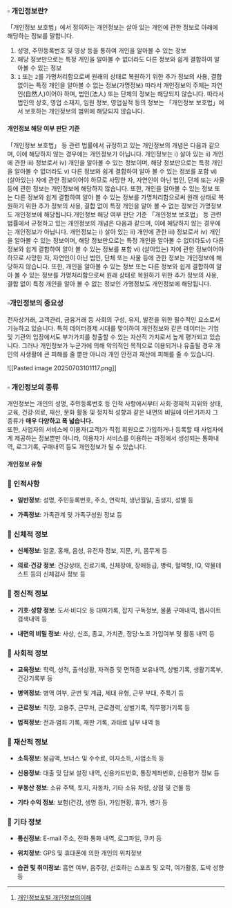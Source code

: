 

### ▫️ 개인정보란?

「개인정보 보호법」에서 정의하는 개인정보는 살아 있는 개인에 관한 정보로 아래에 해당하는 정보를 말합니다.
1. 성명, 주민등록번호 및 영상 등을 통하여 개인을 알아볼 수 있는 정보
2. 해당 정보만으로는 특정 개인을 알아볼 수 없더라도 다른 정보와 쉽게 결합하여 알아볼 수 있는 정보
3.  `1` 또는 `2`를 가명처리함으로써 원래의 상태로 복원하기 위한 추가 정보의 사용, 결합 없이는 특정 개인을 알아볼 수 없는 정보(가명정보)
따라서 개인정보의 주체는 자연인(自然人)이어야 하며, 법인(法人) 또는 단체의 정보는 해당되지 않습니다.
따라서 법인의 상호, 영업 소재지, 임원 정보, 영업실적 등의 정보는 「개인정보 보호법」에서 보호하는 개인정보의 범위에 해당되지 않습니다.

#### 개인정보 해당 여부 판단 기준
「개인정보 보호법」 등 관련 법률에서 규정하고 있는 개인정보의 개념은 다음과 같으며, 이에 해당하지 않는 경우에는 개인정보가 아닙니다.
개인정보는 ⅰ) 살아 있는 ⅱ) 개인에 관한 ⅲ) 정보로서 ⅳ) 개인을 알아볼 수 있는 정보이며, 해당 정보만으로는 특정 개인을 알아볼 수 없더라도 ⅴ) 다른 정보와 쉽게 결합하여 알아 볼 수 있는 정보를 포함 ⅵ) (살아있는) 자에 관한 정보이어야 하므로 사망한 자, 자연인이 아닌 법인, 단체 또는 사물 등에 관한 정보는 개인정보에 해당하지 않습니다.
또한, 개인을 알아볼 수 있는 정보 또는 다른 정보와 쉽게 결합하여 알아 볼 수 있는 정보를 가명처리함으로써 원래 상태로 복원하기 위한 추가 정보의 사용, 결합 없이 특정 개인을 알아 볼 수 없는 정보인 가명정보도 개인정보에 해당됩니다.개인정보 해당 여부 판단 기준
「개인정보 보호법」 등 관련 법률에서 규정하고 있는 개인정보의 개념은 다음과 같으며, 이에 해당하지 않는 경우에는 개인정보가 아닙니다.
개인정보는 ⅰ) 살아 있는 ⅱ) 개인에 관한 ⅲ) 정보로서 ⅳ) 개인을 알아볼 수 있는 정보이며, 해당 정보만으로는 특정 개인을 알아볼 수 없더라도ⅴ) 다른 정보와 쉽게 결합하여 알아 볼 수 있는 정보를 포함 ⅵ) (살아있는) 자에 관한 정보이어야 하므로 사망한 자, 자연인이 아닌 법인, 단체 또는 사물 등에 관한 정보는 개인정보에 해당하지 않습니다.
또한, 개인을 알아볼 수 있는 정보 또는 다른 정보와 쉽게 결합하여 알아 볼 수 있는 정보를 가명처리함으로써 원래 상태로 복원하기 위한 추가 정보의 사용, 결합 없이 특정 개인을 알아 볼 수 없는 정보인 가명정보도 개인정보에 해당됩니다.




### ▫️개인정보의 중요성

전자상거래, 고객관리, 금융거래 등 사회의 구성, 유지, 발전을 위한 필수적인 요소로서 기능하고 있습니다.
특히 데이터경제 시대를 맞이하여 개인정보와 같은 데이터는 기업 및 기관의 입장에서도 부가가치를 창출할 수 있는 자산적 가치로서 높게 평가되고 있습니다.
그러나 개인정보가 누군가에 의해 악의적인 목적으로 이용되거나 유출될 경우 개인의 사생활에 큰 피해를 줄 뿐만 아니라 개인 안전과 재산에 피해를 줄 수 있습니다.

![[Pasted image 20250703101117.png]]




### ▫️ **개인정보의 종류**

개인정보는 개인의 성명, 주민등록번호 등 인적 사항에서부터 사회·경제적 지위와 상태, 교육, 건강·의료, 재산, 문화 활동 및 정치적 성향과 같은 내면의 비밀에 이르기까지 그 종류가 **매우 다양하고 폭 넓습니다.**  
또한, 사업자의 서비스에 이용자(고객)가 직접 회원으로 가입하거나 등록할 때 사업자에게 제공하는 정보뿐만 아니라, 이용자가 서비스를 이용하는 과정에서 생성되는 통화내역, 로그기록, 구매내역 등도 개인정보가 될 수 있습니다.


#### 개인정보 유형
### 🔹 인적사항

- **일반정보**: 성명, 주민등록번호, 주소, 연락처, 생년월일, 출생지, 성별 등
    
- **가족정보**: 가족관계 및 가족구성원 정보 등
    

### 🔹 신체적 정보

- **신체정보**: 얼굴, 홍채, 음성, 유전자 정보, 지문, 키, 몸무게 등
    
- **의료·건강 정보**: 건강상태, 진료기록, 신체장애, 장애등급, 병력, 혈액형, IQ, 약물테스트 등의 신체검사 정보 등
    

### 🔹 정신적 정보

- **기호·성향 정보**: 도서·비디오 등 대여기록, 잡지 구독정보, 물품 구매내역, 웹사이트 검색내역 등
    
- **내면의 비밀 정보**: 사상, 신조, 종교, 가치관, 정당·노조 가입여부 및 활동 내역 등
    

### 🔹 사회적 정보

- **교육정보**: 학력, 성적, 출석상황, 자격증 및 면허증 보유내역, 상벌기록, 생활기록부, 건강기록부 등
    
- **병역정보**: 병역 여부, 군번 및 계급, 제대 유형, 근무 부대, 주특기 등
    
- **근로정보**: 직장, 고용주, 근무처, 근로경력, 상벌기록, 직무평가기록 등
    
- **법적정보**: 전과·범죄 기록, 재판 기록, 과태료 납부 내역 등
    

### 🔹 재산적 정보

- **소득정보**: 봉급액, 보너스 및 수수료, 이자소득, 사업소득 등
    
- **신용정보**: 대출 및 담보 설정 내역, 신용카드번호, 통장계좌번호, 신용평가 정보 등
    
- **부동산 정보**: 소유 주택, 토지, 자동차, 기타 소유 차량, 상점 및 건물 등
    
- **기타 수익 정보**: 보험(건강, 생명 등), 가입현황, 휴가, 병가 등
    

### 🔹 기타 정보

- **통신정보**: E-mail 주소, 전화 통화 내역, 로그파일, 쿠키 등
    
- **위치정보**: GPS 및 휴대폰에 의한 개인의 위치정보
    
- **습관 및 취미정보**: 흡연 여부, 음주량, 선호하는 스포츠 및 오락, 여가활동, 도박 성향 등




---

1) [개인정보포털 개인정보의이해](https://www.privacy.go.kr/front/contents/cntntsView.do?contsNo=35)